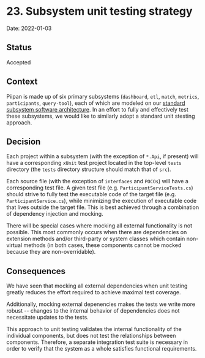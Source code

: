 # 23. Subsystem unit testing strategy

Date: 2022-01-03

## Status

Accepted

## Context

Piipan is made up of six primary subsystems (`dashboard`, `etl`, `match`, `metrics`, `participants`, `query-tool`), each of which are modeled on our [standard subsystem software architecture](0018-standardize-subsystem-software-architecture.md). In an effort to fully and effectively test these subsystems, we would like to similarly adopt a standard unit stesting approach.

## Decision

Each project within a subsystem (with the exception of `*.Api`, if present) will have a corresponding `xUnit` test project located in the top-level `tests` directory (the `tests` directory structure should match that of `src`).

Each source file (with the exception of `interfaces` and `POCOs`) will have a corresponding test file. A given test file (e.g. `ParticipantServiceTests.cs`) should strive to fully test the executable code of the target file (e.g. `ParticipantService.cs`), while minimizing the execution of executable code that lives outside the target file. This is best achieved through a combination of dependency injection and mocking.

There will be special cases where mocking all external functionality is not possible. This most commonly occurs when there are dependencies on extension methods and/or third-party or system classes which contain non-virtual methods (in both cases, these components cannot be mocked because they are non-overridable).

## Consequences

We have seen that mocking all external dependencies when unit testing greatly reduces the effort required to achieve maximal test coverage. 

Additionally, mocking external depenencies makes the tests we write more robust -- changes to the internal behavior of dependencies does not necessitate updates to the tests. 

This approach to unit testing validates the internal functionality of the individual components, but does not test the relationships between components. Therefore, a separate integration test suite is necessary in order to verify that the system as a whole satisfies functional requirements. 